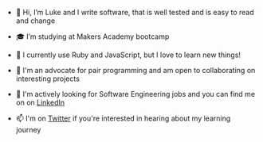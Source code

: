 - 👋 Hi, I’m Luke and I write software, that is well tested and is easy to read and change

- 🎓 I’m studying at Makers Academy bootcamp

- 🌱 I currently use Ruby and JavaScript, but I love to learn new things!

- 💞️ I'm an advocate for pair programming and am open to collaborating on interesting projects

- 👀 I'm actively looking for Software Engineering jobs and you can find me on on [LinkedIn](www.linkedin.com/in/lukemstorey)

- 📫 I'm on [Twitter](https://twitter.com/luke_learns) if you're interested in hearing about my learning journey

<!---
lukestorey95/lukestorey95 is a ✨ special ✨ repository because its `README.md` (this file) appears on your GitHub profile.
You can click the Preview link to take a look at your changes.
--->

